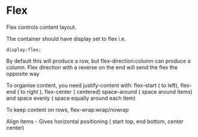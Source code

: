 # Flex

Flex controls content layout. 

The container should have display set to flex
i.e.

    display:flex;

By default this will produce a row, but flex-direction:column can produce a column. Flex direction with a reverse on the end will send the flex the opposite way

To organise content, you need justify-content with: flex-start ( to left), flex-end ( to right ), flex-center ( centered)
space-around ( space around items) and space evenly ( space equally around each item)

To keep content on rows, flex-wrap:wrap/nowrap

Align items - Gives horizontal positioning ( start top, end bottom, center center)


